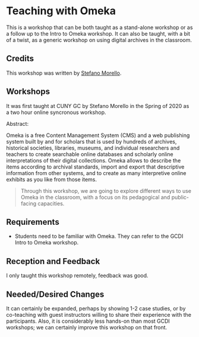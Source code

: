 # Teaching with Omeka

This is a workshop that can be both taught as a stand-alone workshop or as a follow up to the Intro to Omeka workshop. It can also be taught, with a bit of a twist, as a generic workshop on using digital archives in the classroom.

## Credits
This workshop was written by [Stefano Morello](https://github.com/smorello87).

## Workshops
It was first taught at CUNY GC by Stefano Morello in the Spring of 2020 as a two hour online syncronous workshop.

Abstract: 

Omeka is a free Content Management System (CMS) and a web publishing system built by and for scholars that is used by hundreds of archives, historical societies, libraries, museums, and individual researchers and teachers to create searchable online databases and scholarly online interpretations of their digital collections. Omeka allows to describe the items according to archival standards, import and export that descriptive information from other systems, and to create as many interpretive online exhibits as you like from those items.

>Through this workshop, we are going to explore different ways to use Omeka in the classroom, with a focus on its pedagogical and public-facing capacities.

## Requirements
- Students need to be familiar with Omeka. They can refer to the GCDI Intro to Omeka workshop.

## Reception and Feedback
I only taught this workshop remotely, feedback was good. 

## Needed/Desired Changes 
It can certainly be expanded, perhaps by showing 1-2 case studies, or by co-teaching with guest instructors willing to share their experience with the participants. Also, it is considerably less hands-on than most GCDI workshops; we can certainly improve this workshop on that front.

